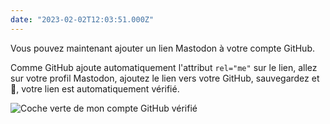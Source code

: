 ```yaml
---
date: "2023-02-02T12:03:51.000Z"
---
```


Vous pouvez maintenant ajouter un lien Mastodon à votre compte GitHub.

Comme GitHub ajoute automatiquement l'attribut `rel="me"` sur le lien, allez sur votre profil Mastodon, ajoutez le lien vers votre GitHub, sauvegardez et 🎉, votre lien est automatiquement vérifié.

![Coche verte de mon compte GitHub vérifié](https://cdn.masto.host/indiewebsocial/media_attachments/files/109/795/034/387/879/820/original/cd973e2b8016323b.png)
